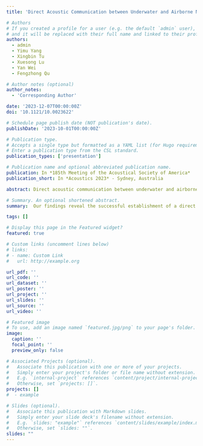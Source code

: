 ```yaml
---
title: 'Direct Acoustic Communication between Underwater and Airborne Nodes'

# Authors
# If you created a profile for a user (e.g. the default `admin` user), write the username (folder name) here
# and it will be replaced with their full name and linked to their profile.
authors:
  - admin
  - Yimu Yang
  - Xingbin Tu
  - Xuesong Lu
  - Yan Wei
  - Fengzhong Qu

# Author notes (optional)
author_notes: 
  - 'Corresponding Author'

date: '2023-12-07T00:00:00Z'
doi: '10.1121/10.0023622'

# Schedule page publish date (NOT publication's date).
publishDate: '2023-10-01T00:00:00Z'

# Publication type.
# Accepts a single type but formatted as a YAML list (for Hugo requirements).
# Enter a publication type from the CSL standard.
publication_types: ['presentation']

# Publication name and optional abbreviated publication name.
publication: In *185th Meeting of the Acoustical Society of America*
publication_short: In *Acoustics 2023* - Sydney, Australia

abstract: Direct acoustic communication between underwater and airborne nodes has always been considered unfeasible due to the energy loss caused by the strong surface reflection of sound waves. However, contrary to popular belief, our study demonstrates that underwater transducers can effectively transmit detectable acoustic signals in the air. To investigate this phenomenon, we conducted an experiment involving the deployment of an underwater transducer at a depth of 1 m, while an unoccupied aerial vehicle equipped with a voice recorder was positioned at various altitudes ranging from 2 to 30 m and horizontal distances of 0–30 m. Sound pressure levels were measured at 20 different positions within the frequency range of 10–20kHz, and orthogonal frequency division multiplex acoustic communication signals were recorded at specific positions. Our findings reveal the successful establishment of a direct acoustic communication link between the water and air interface, achieving a data rate of 4.565 kbps. This study opens up new possibilities for practical applications in underwater-to-air communication systems.

# Summary. An optional shortened abstract.
summary:  Our findings reveal the successful establishment of a direct acoustic communication link between the water and air interface, achieving a data rate of 4.565 kbps.

tags: []

# Display this page in the Featured widget?
featured: true

# Custom links (uncomment lines below)
# links:
# - name: Custom Link
#   url: http://example.org

url_pdf: ''
url_code: ''
url_dataset: ''
url_poster: ''
url_project: ''
url_slides: ''
url_source: ''
url_video: ''

# Featured image
# To use, add an image named `featured.jpg/png` to your page's folder.
image:
  caption: ''
  focal_point: ''
  preview_only: false

# Associated Projects (optional).
#   Associate this publication with one or more of your projects.
#   Simply enter your project's folder or file name without extension.
#   E.g. `internal-project` references `content/project/internal-project/index.md`.
#   Otherwise, set `projects: []`.
projects: []
#  - example

# Slides (optional).
#   Associate this publication with Markdown slides.
#   Simply enter your slide deck's filename without extension.
#   E.g. `slides: "example"` references `content/slides/example/index.md`.
#   Otherwise, set `slides: ""`.
slides: ""
---
```

